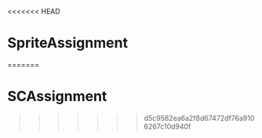 <<<<<<< HEAD
# SpriteAssignment
=======
# SCAssignment
>>>>>>> d5c9562ea6a2f8d67472df76a9106267c10d940f
